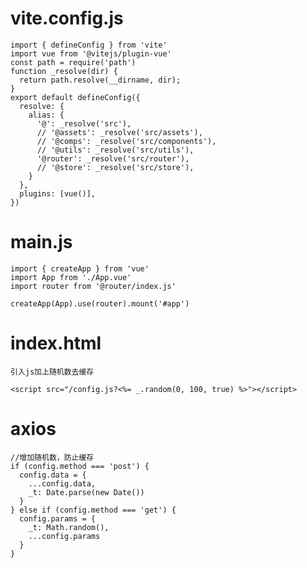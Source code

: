   
  # vite.config.js

    import { defineConfig } from 'vite'
    import vue from '@vitejs/plugin-vue'
    const path = require('path')
    function _resolve(dir) {
      return path.resolve(__dirname, dir);
    }
    export default defineConfig({
      resolve: {
        alias: {
          '@': _resolve('src'),
          // '@assets': _resolve('src/assets'),
          // '@comps': _resolve('src/components'),
          // '@utils': _resolve('src/utils'),
          '@router': _resolve('src/router'),
          // '@store': _resolve('src/store'),
        }
      },
      plugins: [vue()],
    })
  # main.js

    import { createApp } from 'vue'
    import App from './App.vue'
    import router from '@router/index.js'
    
    createApp(App).use(router).mount('#app')

  # index.html

    引入js加上随机数去缓存

    <script src="/config.js?<%= _.random(0, 100, true) %>"></script>

  # axios 

    
    //增加随机数，防止缓存
    if (config.method === 'post') {
      config.data = {
        ...config.data,
        _t: Date.parse(new Date())
      }
    } else if (config.method === 'get') {
      config.params = {
        _t: Math.random(),
        ...config.params
      }
    }


